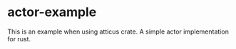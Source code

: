 # actor-example
This is an example when using atticus crate. A simple actor implementation for rust.
